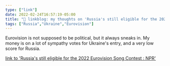 ```yaml
---
type: ["link"]
date: 2022-02-24T16:57:19-05:00
title: "🔗 linkblog: my thoughts on 'Russia's still eligible for the 2022 Eurovision Song Contest : NPR'"
tags: ["Russia","Ukraine","Eurovision"]
---
```

Eurovision is not supposed to be political, but it always sneaks in. My money is on a lot of sympathy votes for Ukraine's entry, and a very low score for Russia.
 
[link to 'Russia's still eligible for the 2022 Eurovision Song Contest : NPR'](https://www.npr.org/2022/02/24/1082857170/russia-ukraine-eurovision-song-contest-2022)
